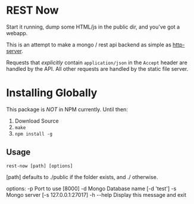 REST Now
========

Start it running, dump some HTML/js in the public dir, and you've got a webapp.

This is an attempt to make a mongo / rest api backend as simple as [http-server](https://github.com/nodeapps/http-server/).

Requests that *explicitly* contain `application/json` in the `Accept` header are handled by the API.  All other requests are handled by the static file server.

Installing Globally
===================

This package is _NOT_ in NPM currently.  Until then:

1. Download Source
2. `make`
3. `npm install -g`

Usage
-----

`rest-now [path] [options]`

[path] defaults to ./public if the folder exists, and ./ otherwise.

options:
  -p                Port to use [8000]
  -d                Mongo Database name [-d 'test']
  -s                Mongo server [-s 127.0.0.1:27017]
  -h --help         Display this message and exit
